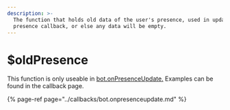 ```yaml
---
description: >-
  The function that holds old data of the user's presence, used in update
  presence callback, or else any data will be empty.
---
```


# $oldPresence

This function is only useable in [bot.onPresenceUpdate.](../callbacks/bot.onpresenceupdate.md) Examples can be found in the callback page.

{% page-ref page="../callbacks/bot.onpresenceupdate.md" %}



